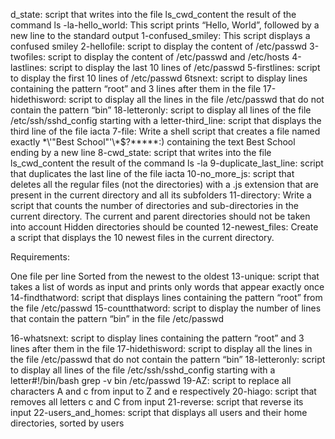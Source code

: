 d_state: script that writes into the file ls_cwd_content the result of the command ls -la-hello_world: This script prints “Hello, World”, followed by a new line to the standard output
1-confused_smiley: This script displays a confused smiley
2-hellofile: script to display the content of /etc/passwd
3-twofiles: script to display the content of /etc/passwd and /etc/hosts
4-lastlines: script to display the last 10 lines of /etc/passwd
5-firstlines: script to display the first 10 lines of /etc/passwd
6tsnext: script to display lines containing the pattern “root” and 3 lines after them in the file
17-hidethisword: script to display all the lines in the file /etc/passwd that do not contain the pattern “bin”
18-letteronly: script to display all lines of the file /etc/ssh/sshd_config starting with a letter-third_line: script that displays the third line of the file iacta
7-file: Write a shell script that creates a file named exactly \*\\'"Best School"\'\\*$\?\*\*\*\*\*:) containing the text Best School ending by a new line
8-cwd_state: script that writes into the file ls_cwd_content the result of the command ls -la
9-duplicate_last_line: script that duplicates the last line of the file iacta
10-no_more_js: script that deletes all the regular files (not the directories) with a .js extension that are present in the current directory and all its subfolders
11-directory: Write a script that counts the number of directories and sub-directories in the current directory.
The current and parent directories should not be taken into account Hidden directories should be counted
12-newest_files: Create a script that displays the 10 newest files in the current directory.

Requirements:

One file per line
Sorted from the newest to the oldest
13-unique: script that takes a list of words as input and prints only words that appear exactly once
14-findthatword: script that displays lines containing the pattern “root” from the file /etc/passwd
15-countthatword: script to display the number of lines that contain the pattern “bin” in the file /etc/passwd

16-whatsnext: script to display lines containing the pattern “root” and 3 lines after them in the file
17-hidethisword: script to display all the lines in the file /etc/passwd that do not contain the pattern “bin”
18-letteronly: script to display all lines of the file /etc/ssh/sshd_config starting with a letter#!/bin/bash
grep -v bin /etc/passwd
19-AZ: script to replace all characters A and c from input to Z and e respectively
20-hiago: script that removes all letters c and C from input
21-reverse: script that reverse its input
22-users_and_homes: script that displays all users and their home directories, sorted by users
